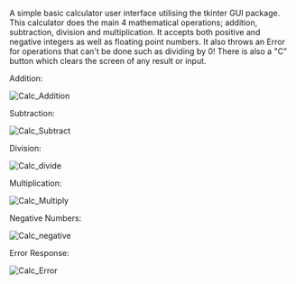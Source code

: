 A simple basic calculator user interface utilising the tkinter GUI package. This calculator does the main 4 mathematical operations; addition, subtraction, division and multiplication. It accepts both positive and negative integers as well as floating point numbers. It also throws an Error for operations that can't be done such as dividing by 0! There is also a "C" button which clears the screen of any result or input. 


Addition:

![Calc_Addition](https://user-images.githubusercontent.com/45414646/129810853-0a9eab18-45cd-4a61-91f3-1dddd4496e2d.gif)

Subtraction:

![Calc_Subtract](https://user-images.githubusercontent.com/45414646/129810876-13eec928-97b4-4df8-8c60-b016fa847201.gif)

Division:

![Calc_divide](https://user-images.githubusercontent.com/45414646/129810867-ff5ab921-dc06-4427-9678-14fa4e8301ca.gif)

Multiplication:

![Calc_Multiply](https://user-images.githubusercontent.com/45414646/129810871-deabfb42-21e8-444a-9e22-6c81348869e5.gif)

Negative Numbers:

![Calc_negative](https://user-images.githubusercontent.com/45414646/129810874-1081a449-104d-40fb-a2ff-be853a4a2e66.gif)

Error Response:

![Calc_Error](https://user-images.githubusercontent.com/45414646/129811164-1c3b1f3a-3ff5-4bee-a184-93c5db5f38e7.gif)
